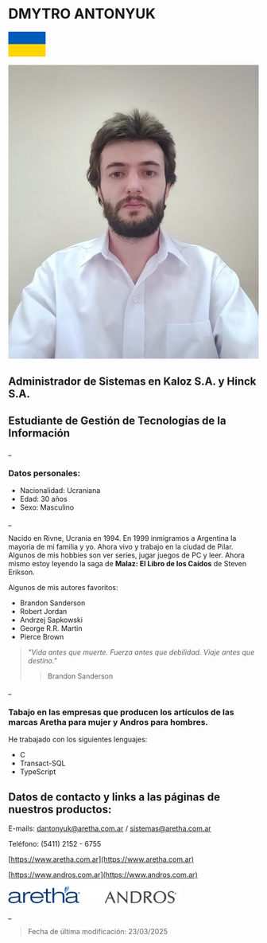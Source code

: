 # DMYTRO ANTONYUK       

![Ucrania](./imagenes/ucrania.png)

![Foto](./imagenes/foto.jpg)



## Administrador de Sistemas en Kaloz S.A. y Hinck S.A.
## Estudiante de Gestión de Tecnologías de la Información
_

### Datos personales:
- Nacionalidad: Ucraniana                    
- Edad: 30 años
- Sexo: Masculino

_

Nacido en Rivne, Ucrania en 1994. En 1999 inmigramos a Argentina la mayoría de mi familia y yo. Ahora vivo y trabajo en la ciudad de Pilar. Algunos de mis hobbies son ver series, jugar juegos de PC y leer. Ahora mismo estoy leyendo la saga de **Malaz: El Libro de los Caídos** de Steven Erikson.

Algunos de mis autores favoritos:
- Brandon Sanderson
- Robert Jordan
- Andrzej Sapkowski
- George R.R. Martin
- Pierce Brown

> *"Vida antes que muerte. Fuerza antes que debilidad. Viaje antes que destino."*
>>Brandon Sanderson

_

### Tabajo en las empresas que producen los artículos de las marcas Aretha para mujer y Andros para hombres.

He trabajado con los siguientes lenguajes:
- C
- Transact-SQL
- TypeScript

## Datos de contacto y links a las páginas de nuestros productos:
    
E-mails: dantonyuk@aretha.com.ar / sistemas@aretha.com.ar

Teléfono: (5411)  2152 - 6755

[https://www.aretha.com.ar](https://www.aretha.com.ar)

[https://www.andros.com.ar](https://www.andros.com.ar)

![Marcas](./imagenes/imagen.png "Aretha y Andros")

_

>Fecha de última modificación: 23/03/2025
